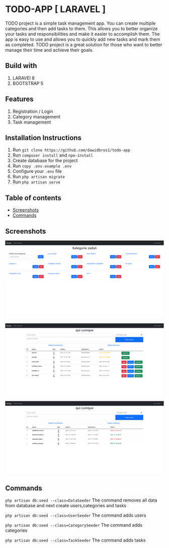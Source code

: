 # TODO-APP [ LARAVEL ]
TODO project is a simple task management app. You can create multiple categories and then add tasks to them. This allows you to better organize your tasks and responsibilities and make it easier to accomplish them. The app is easy to use and allows you to quickly add new tasks and mark them as completed. TODO project is a great solution for those who want to better manage their time and achieve their goals.

## Build with
1. LARAVEl 8
2. BOOTSTRAP 5

## Features
1. Registration / Login
2. Category management
3. Task management

## Installation Instructions
1. Run `git clone https://github.com/dawidbros1/todo-app` 
2. Run `composer install` and `npm-install`
3. Create database for the project
4. Run `copy .env.example .env`
5. Configure your `.env` file 
6. Run `php artisan migrate`
7. Run `php artisan serve`

## Table of contents
- [Screenshots](#screenshots)
- [Commands](#commands)

## Screenshots

![image not found](docs/images/category_list.png)

![image not found](docs/images/category_show.png)

![image not found](docs/images/category_show_finished.png)

## Commands
`php artisan db:seed --class=DataSeeder` The command removes all data from database and next create users,categories and tasks

`php artisan db:seed --class=UserSeeder` The command adds users

`php artisan db:seed --class=CategorySeeder` The command adds categories

`php artisan db:seed --class=TaskSeeder` The command adds tasks

